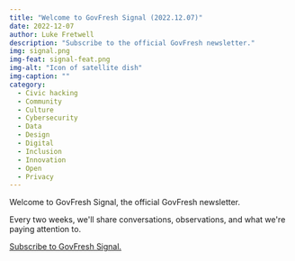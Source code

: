 ```yaml
---
title: "Welcome to GovFresh Signal (2022.12.07)"
date: 2022-12-07
author: Luke Fretwell
description: "Subscribe to the official GovFresh newsletter."
img: signal.png
img-feat: signal-feat.png
img-alt: "Icon of satellite dish"
img-caption: ""
category:
  - Civic hacking
  - Community
  - Culture
  - Cybersecurity
  - Data
  - Design
  - Digital
  - Inclusion
  - Innovation
  - Open
  - Privacy
---
```


Welcome to GovFresh Signal, the official GovFresh newsletter.

Every two weeks, we'll share conversations, observations, and what we're paying attention to.

[Subscribe to GovFresh Signal.](/subscribe)